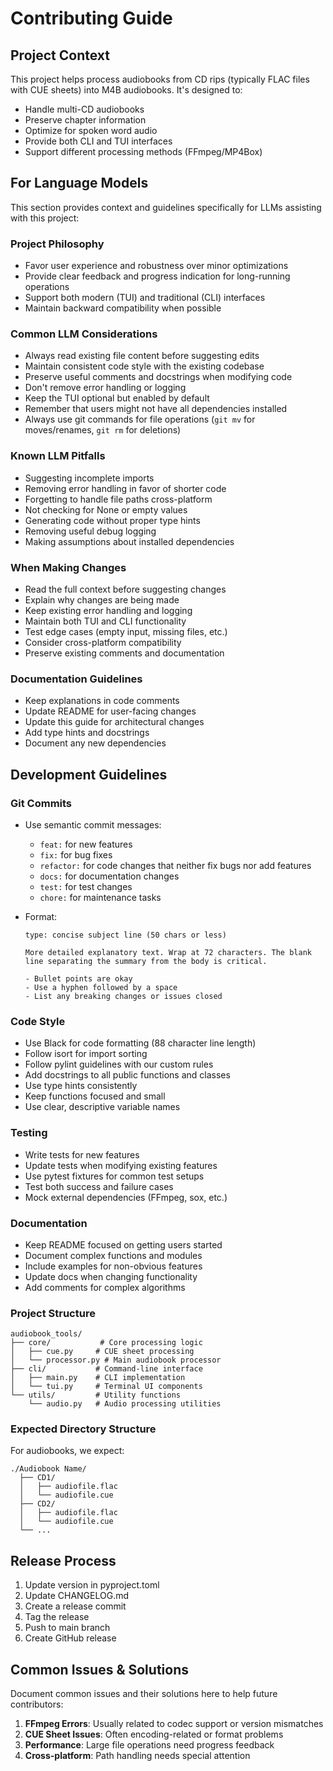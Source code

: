# Contributing Guide

## Project Context

This project helps process audiobooks from CD rips (typically FLAC files with CUE sheets) into M4B audiobooks. It's designed to:
- Handle multi-CD audiobooks
- Preserve chapter information
- Optimize for spoken word audio
- Provide both CLI and TUI interfaces
- Support different processing methods (FFmpeg/MP4Box)

## For Language Models

This section provides context and guidelines specifically for LLMs assisting with this project:

### Project Philosophy
- Favor user experience and robustness over minor optimizations
- Provide clear feedback and progress indication for long-running operations
- Support both modern (TUI) and traditional (CLI) interfaces
- Maintain backward compatibility when possible

### Common LLM Considerations
- Always read existing file content before suggesting edits
- Maintain consistent code style with the existing codebase
- Preserve useful comments and docstrings when modifying code
- Don't remove error handling or logging
- Keep the TUI optional but enabled by default
- Remember that users might not have all dependencies installed
- Always use git commands for file operations (`git mv` for moves/renames, `git rm` for deletions)

### Known LLM Pitfalls
- Suggesting incomplete imports
- Removing error handling in favor of shorter code
- Forgetting to handle file paths cross-platform
- Not checking for None or empty values
- Generating code without proper type hints
- Removing useful debug logging
- Making assumptions about installed dependencies

### When Making Changes
- Read the full context before suggesting changes
- Explain why changes are being made
- Keep existing error handling and logging
- Maintain both TUI and CLI functionality
- Test edge cases (empty input, missing files, etc.)
- Consider cross-platform compatibility
- Preserve existing comments and documentation

### Documentation Guidelines
- Keep explanations in code comments
- Update README for user-facing changes
- Update this guide for architectural changes
- Add type hints and docstrings
- Document any new dependencies

## Development Guidelines

### Git Commits

- Use semantic commit messages:
  - `feat:` for new features
  - `fix:` for bug fixes
  - `refactor:` for code changes that neither fix bugs nor add features
  - `docs:` for documentation changes
  - `test:` for test changes
  - `chore:` for maintenance tasks

- Format:
  ```
  type: concise subject line (50 chars or less)

  More detailed explanatory text. Wrap at 72 characters. The blank
  line separating the summary from the body is critical.

  - Bullet points are okay
  - Use a hyphen followed by a space
  - List any breaking changes or issues closed
  ```

### Code Style

- Use Black for code formatting (88 character line length)
- Follow isort for import sorting
- Follow pylint guidelines with our custom rules
- Add docstrings to all public functions and classes
- Use type hints consistently
- Keep functions focused and small
- Use clear, descriptive variable names

### Testing

- Write tests for new features
- Update tests when modifying existing features
- Use pytest fixtures for common test setups
- Test both success and failure cases
- Mock external dependencies (FFmpeg, sox, etc.)

### Documentation

- Keep README focused on getting users started
- Document complex functions and modules
- Include examples for non-obvious features
- Update docs when changing functionality
- Add comments for complex algorithms

### Project Structure

```
audiobook_tools/
├── core/           # Core processing logic
│   ├── cue.py     # CUE sheet processing
│   └── processor.py # Main audiobook processor
├── cli/           # Command-line interface
│   ├── main.py    # CLI implementation
│   └── tui.py     # Terminal UI components
└── utils/         # Utility functions
    └── audio.py   # Audio processing utilities
```

### Expected Directory Structure

For audiobooks, we expect:
```
./Audiobook Name/
  ├── CD1/
  │   ├── audiofile.flac
  │   └── audiofile.cue
  ├── CD2/
  │   ├── audiofile.flac
  │   └── audiofile.cue
  └── ...
```

## Release Process

1. Update version in pyproject.toml
2. Update CHANGELOG.md
3. Create a release commit
4. Tag the release
5. Push to main branch
6. Create GitHub release

## Common Issues & Solutions

Document common issues and their solutions here to help future contributors:

1. **FFmpeg Errors**: Usually related to codec support or version mismatches
2. **CUE Sheet Issues**: Often encoding-related or format problems
3. **Performance**: Large file operations need progress feedback
4. **Cross-platform**: Path handling needs special attention 